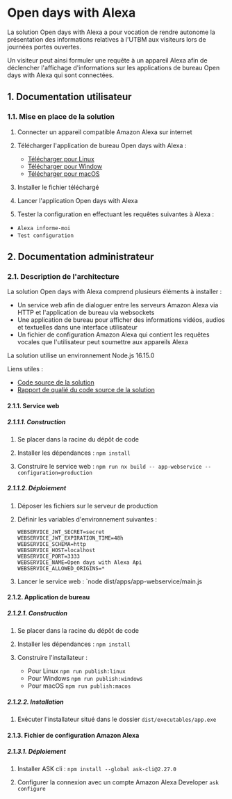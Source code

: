 # Open days with Alexa

La solution Open days with Alexa a pour vocation de rendre autonome la présentation des informations relatives à l'UTBM aux visiteurs lors de journées portes ouvertes.

Un visiteur peut ainsi formuler une requête à un appareil Alexa afin de déclencher l'affichage d'informations sur les applications de bureau Open days with Alexa qui sont connectées.

## 1. Documentation utilisateur

### 1.1. Mise en place de la solution

1. Connecter un appareil compatible Amazon Alexa sur internet

2. Télécharger l'application de bureau Open days with Alexa :
   - [Télécharger pour Linux](https://github.com/utbm-ta70-p2022/open-days-with-alexa/releases/download/latest/open-days-with-alexa-latest.AppImage)
   - [Télécharger pour Window](https://github.com/utbm-ta70-p2022/open-days-with-alexa/releases/download/latest/open-days-with-alexa-latest.exe)
   - [Télécharger pour macOS](https://github.com/utbm-ta70-p2022/open-days-with-alexa/releases/download/latest/open-days-with-alexa-latest.dmg)

3. Installer le fichier téléchargé

4. Lancer l'application Open days with Alexa

5. Tester la configuration en effectuant les requêtes suivantes à Alexa : 
  - `Alexa informe-moi` 
  - `Test configuration`

## 2. Documentation administrateur

### 2.1. Description de l'architecture

La solution Open days with Alexa comprend plusieurs éléments à installer :

- Un service web afin de dialoguer entre les serveurs Amazon Alexa via HTTP et l'application de bureau via websockets
- Une application de bureau pour afficher des informations vidéos, audios et textuelles dans une interface utilisateur
- Un fichier de configuration Amazon Alexa qui contient les requêtes vocales que l'utilisateur peut soumettre aux appareils Alexa

La solution utilise un environnement Node.js 16.15.0

Liens utiles :
- [Code source de la solution](https://github.com/utbm-ta70-p2022/open-days-with-alexa)
- [Rapport de qualié du code source de la solution](https://sonarcloud.io/summary/new_code?id=utbm-ta70-p2022_open-days-with-alexa)

#### 2.1.1. Service web

##### 2.1.1.1. Construction

1. Se placer dans la racine du dépôt de code

2. Installer les dépendances : `npm install`

3. Construire le service web : `npm run nx build -- app-webservice --configuration=production`

##### 2.1.1.2. Déploiement

1. Déposer les fichiers sur le serveur de production

2. Définir les variables d'environnement suivantes :
    ```
    WEBSERVICE_JWT_SECRET=secret
    WEBSERVICE_JWT_EXPIRATION_TIME=48h
    WEBSERVICE_SCHEMA=http
    WEBSERVICE_HOST=localhost
    WEBSERVICE_PORT=3333
    WEBSERVICE_NAME=Open days with Alexa Api
    WEBSERVICE_ALLOWED_ORIGINS=*
    ```

3. Lancer le service web : `node dist/apps/app-webservice/main.js

#### 2.1.2. Application de bureau

##### 2.1.2.1. Construction

1. Se placer dans la racine du dépôt de code

2. Installer les dépendances : `npm install`

3. Construire l'installateur : 
   - Pour Linux `npm run publish:linux`
   - Pour Windows `npm run publish:windows`
   - Pour macOS `npm run publish:macos`

##### 2.1.2.2. Installation

1. Exécuter l'installateur situé dans le dossier `dist/executables/app.exe`

#### 2.1.3. Fichier de configuration Amazon Alexa

##### 2.1.3.1. Déploiement

1. Installer ASK cli : `npm install --global ask-cli@2.27.0`

2. Configurer la connexion avec un compte Amazon Alexa Developer `ask configure`